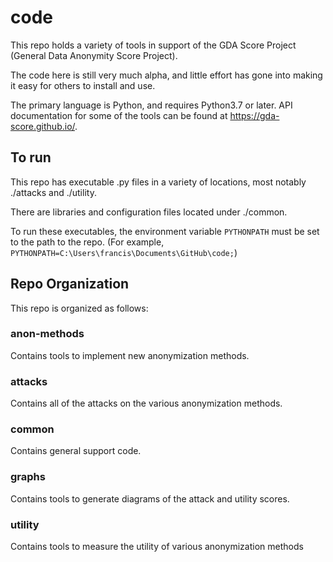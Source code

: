 # code

This repo holds a variety of tools in support of the GDA Score Project (General Data Anonymity Score Project).

The code here is still very much alpha, and little effort has gone into making it easy for others to install and use.

The primary language is Python, and requires Python3.7 or later. API documentation for some of the tools can be found at https://gda-score.github.io/.

## To run

This repo has executable .py files in a variety of locations, most notably ./attacks and ./utility.

There are libraries and configuration files located under ./common.

To run these executables, the environment variable `PYTHONPATH` must be set to the path to the repo. (For example, `PYTHONPATH=C:\Users\francis\Documents\GitHub\code;`)

## Repo Organization

This repo is organized as follows:

### anon-methods

Contains tools to implement new anonymization methods.

### attacks

Contains all of the attacks on the various anonymization methods.

### common

Contains general support code.

### graphs

Contains tools to generate diagrams of the attack and utility scores.

### utility

Contains tools to measure the utility of various anonymization methods
